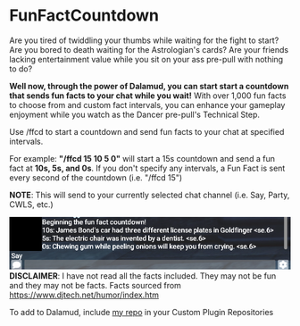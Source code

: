 # FunFactCountdown
Are you tired of twiddling your thumbs while waiting for the fight to start?
Are you bored to death waiting for the Astrologian's cards?
Are your friends lacking entertainment value while you sit on your ass pre-pull with nothing to do?

**Well now, through the power of Dalamud, you can start start a countdown that sends fun facts to your chat while you wait!**
With over 1,000 fun facts to choose from and custom fact intervals, you can enhance your gameplay enjoyment while you watch as the Dancer pre-pull's Technical Step.

Use /ffcd to start a countdown and send fun facts to your chat at specified intervals.

For example: **"/ffcd 15 10 5 0"** will start a 15s countdown and send a fun fact at **10s, 5s, and 0s**. If you don't specify any intervals, a Fun Fact is sent every second of the countdown (i.e. "/ffcd 15")

**NOTE**: This will send to your currently selected chat channel (i.e. Say, Party, CWLS, etc.)

![Preview of the Fun Fact Countdown](/Assets/Preview.png "Preview")
**DISCLAIMER**: I have not read all the facts included. They may not be fun and they may not be facts. Facts sourced from https://www.djtech.net/humor/index.htm

To add to Dalamud, include [my repo](https://raw.githubusercontent.com/LucifurrMorningstar/Dalamud/main/repo.json) in your Custom Plugin Repositories
